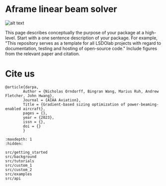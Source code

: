 # Aframe linear beam solver

![alt text](/src/images/walrus.png "Title displayed")

This page describes conceptually the purpose of your package at a high-level.
Start with a one sentence description of your package.
For example, "This repository serves as a template for all LSDOlab projects with regard to documentation, testing and hosting of open-source code."
Include figures from the relevant paper and citation.



# Cite us
```none
@article{darpa,
        Author = {Nicholas Orndorff, Bingran Wang, Marius Ruh, Andrew Fletcher, John Hwang},
        Journal = {AIAA Aviation},
        Title = {Gradient-based sizing optimization of power-beaming-enabled aircraft},
        pages = {},
        year = {2023},
        issn = {},
        doi = {}
        }
```

<!-- Remove/add custom pages from/to toc as per your package's requirement -->

```{toctree}
:maxdepth: 1
:hidden:

src/getting_started
src/background
src/tutorials
src/custom_1
src/custom_2
src/examples
src/api
```
